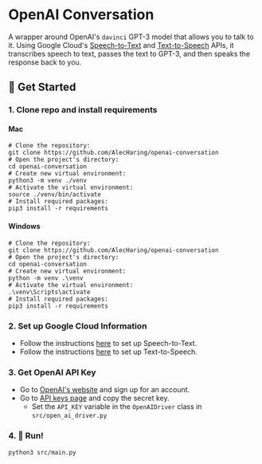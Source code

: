 # OpenAI Conversation
A wrapper around OpenAI's `davinci` GPT-3 model that allows you to talk to it. Using Google Cloud's
[Speech-to-Text](https://cloud.google.com/speech-to-text/) and [Text-to-Speech](https://cloud.google.com/text-to-speech/)
APIs, it transcribes speech to text, passes the text to GPT-3, and then speaks the response back to you.

## 🚀 Get Started
### 1. Clone repo and install requirements
#### Mac
```shell
# Clone the repository:
git clone https://github.com/AlecHaring/openai-conversation
# Open the project's directory:
cd openai-conversation
# Create new virtual environment:
python3 -m venv ./venv
# Activate the virtual environment:
source ./venv/bin/activate
# Install required packages:
pip3 install -r requirements
```

#### Windows
```shell
# Clone the repository:
git clone https://github.com/AlecHaring/openai-conversation
# Open the project's directory:
cd openai-conversation
# Create new virtual environment:
python -m venv .\venv
# Activate the virtual environment:
.\venv\Scripts\activate
# Install required packages:
pip3 install -r requirements
```

### 2. Set up Google Cloud Information
- Follow the instructions [here](https://cloud.google.com/speech-to-text/docs/before-you-begin) to set up Speech-to-Text.
- Follow the instructions [here](https://cloud.google.com/text-to-speech/docs/before-you-begin) to set up Text-to-Speech.

### 3. Get OpenAI API Key
- Go to [OpenAI's website](https://beta.openai.com/signup/) and sign up for an account.
- Go to [API keys page](https://beta.openai.com/account/api-keys) and copy the secret key.
  - Set the `API_KEY` variable in the `OpenAIDriver` class in `src/open_ai_driver.py`

### 4. 🔌 Run!
```shell
python3 src/main.py
```